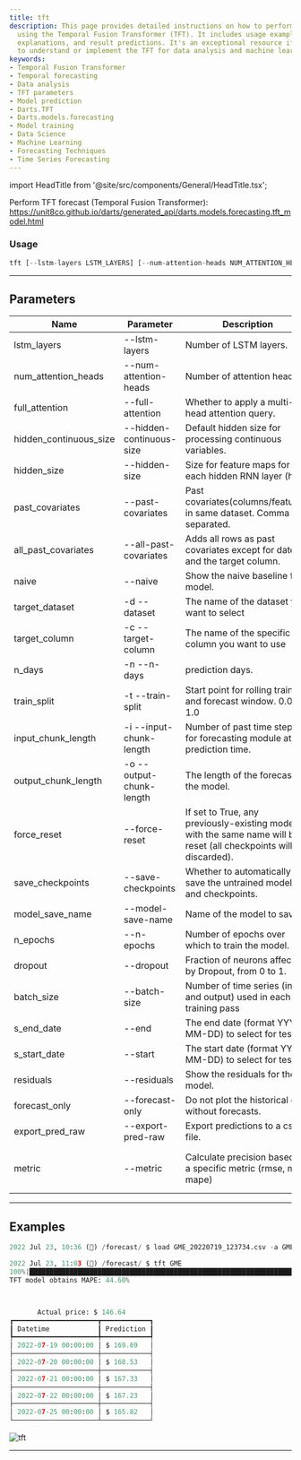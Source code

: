 ```yaml
---
title: tft
description: This page provides detailed instructions on how to perform temporal forecasting
  using the Temporal Fusion Transformer (TFT). It includes usage examples, parameter
  explanations, and result predictions. It's an exceptional resource if you're looking
  to understand or implement the TFT for data analysis and machine learning purposes.
keywords:
- Temporal Fusion Transformer
- Temporal forecasting
- Data analysis
- TFT parameters
- Model prediction
- Darts.TFT
- Darts.models.forecasting
- Model training
- Data Science
- Machine Learning
- Forecasting Techniques
- Time Series Forecasting
---
```


import HeadTitle from '@site/src/components/General/HeadTitle.tsx';

<HeadTitle title="forecast /tft - Reference | OpenBB Terminal Docs" />

Perform TFT forecast (Temporal Fusion Transformer): https://unit8co.github.io/darts/generated_api/darts.models.forecasting.tft_model.html

### Usage

```python wordwrap
tft [--lstm-layers LSTM_LAYERS] [--num-attention-heads NUM_ATTENTION_HEADS] [--full-attention] [--hidden-continuous-size HIDDEN_CONTINUOUS_SIZE] [--hidden-size HIDDEN_SIZE] [--past-covariates PAST_COVARIATES] [--all-past-covariates] [--naive] [-d {AAPL}] [-c TARGET_COLUMN] [-n N_DAYS] [-t TRAIN_SPLIT] [-i INPUT_CHUNK_LENGTH] [-o OUTPUT_CHUNK_LENGTH] [--force-reset FORCE_RESET] [--save-checkpoints SAVE_CHECKPOINTS] [--model-save-name MODEL_SAVE_NAME] [--n-epochs N_EPOCHS] [--dropout DROPOUT] [--batch-size BATCH_SIZE] [--end S_END_DATE] [--start S_START_DATE] [--residuals] [--forecast-only] [--export-pred-raw] [--metric {rmse,mse,mape,smape}]
```

---

## Parameters

| Name | Parameter | Description | Default | Optional | Choices |
| ---- | --------- | ----------- | ------- | -------- | ------- |
| lstm_layers | --lstm-layers | Number of LSTM layers. | 1 | True | None |
| num_attention_heads | --num-attention-heads | Number of attention heads. | 4 | True | None |
| full_attention | --full-attention | Whether to apply a multi-head attention query. | False | True | None |
| hidden_continuous_size | --hidden-continuous-size | Default hidden size for processing continuous variables. | 8 | True | None |
| hidden_size | --hidden-size | Size for feature maps for each hidden RNN layer (h_n) | 16 | True | None |
| past_covariates | --past-covariates | Past covariates(columns/features) in same dataset. Comma separated. | None | True | None |
| all_past_covariates | --all-past-covariates | Adds all rows as past covariates except for date and the target column. | False | True | None |
| naive | --naive | Show the naive baseline for a model. | False | True | None |
| target_dataset | -d  --dataset | The name of the dataset you want to select | None | True | AAPL |
| target_column | -c  --target-column | The name of the specific column you want to use | close | True | None |
| n_days | -n  --n-days | prediction days. | 5 | True | None |
| train_split | -t  --train-split | Start point for rolling training and forecast window. 0.0-1.0 | 0.85 | True | None |
| input_chunk_length | -i  --input-chunk-length | Number of past time steps for forecasting module at prediction time. | 14 | True | None |
| output_chunk_length | -o  --output-chunk-length | The length of the forecast of the model. | 5 | True | None |
| force_reset | --force-reset | If set to True, any previously-existing model with the same name will be reset (all checkpoints will be discarded). | True | True | None |
| save_checkpoints | --save-checkpoints | Whether to automatically save the untrained model and checkpoints. | True | True | None |
| model_save_name | --model-save-name | Name of the model to save. | tft_model | True | None |
| n_epochs | --n-epochs | Number of epochs over which to train the model. | 300 | True | None |
| dropout | --dropout | Fraction of neurons affected by Dropout, from 0 to 1. | 0.1 | True | None |
| batch_size | --batch-size | Number of time series (input and output) used in each training pass | 32 | True | None |
| s_end_date | --end | The end date (format YYYY-MM-DD) to select for testing | None | True | None |
| s_start_date | --start | The start date (format YYYY-MM-DD) to select for testing | None | True | None |
| residuals | --residuals | Show the residuals for the model. | False | True | None |
| forecast_only | --forecast-only | Do not plot the historical data without forecasts. | False | True | None |
| export_pred_raw | --export-pred-raw | Export predictions to a csv file. | False | True | None |
| metric | --metric | Calculate precision based on a specific metric (rmse, mse, mape) | mape | True | rmse, mse, mape, smape |


---

## Examples

```python
2022 Jul 23, 10:36 (🦋) /forecast/ $ load GME_20220719_123734.csv -a GME

2022 Jul 23, 11:03 (🦋) /forecast/ $ tft GME
100%|███████████████████████████████████████████████████████████████████████████████████████████████████████████████████████████████████████████████████████████████████████████████████████████████████████████████| 115/115 [00:0700:00, 15.10it/s]
TFT model obtains MAPE: 44.60%



       Actual price: $ 146.64
┏━━━━━━━━━━━━━━━━━━━━━┳━━━━━━━━━━━━┓
┃ Datetime            ┃ Prediction ┃
┡━━━━━━━━━━━━━━━━━━━━━╇━━━━━━━━━━━━┩
│ 2022-07-19 00:00:00 │ $ 169.69   │
├─────────────────────┼────────────┤
│ 2022-07-20 00:00:00 │ $ 168.53   │
├─────────────────────┼────────────┤
│ 2022-07-21 00:00:00 │ $ 167.33   │
├─────────────────────┼────────────┤
│ 2022-07-22 00:00:00 │ $ 167.23   │
├─────────────────────┼────────────┤
│ 2022-07-25 00:00:00 │ $ 165.82   │
└─────────────────────┴────────────┘
```
![tft](https://user-images.githubusercontent.com/72827203/180615444-47bcdd54-0693-4415-9617-ed3a571b26c6.png)

---

